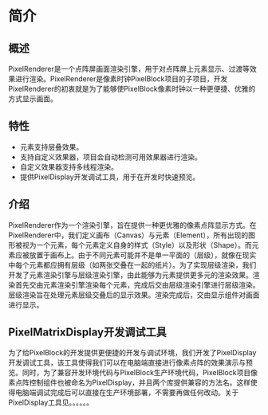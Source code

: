 # 简介

## 概述

PixelRenderer是一个点阵屏画面渲染引擎，用于对点阵屏上元素显示、过渡等效果进行渲染。PixelRenderer是像素时钟PixelBlock项目的子项目，开发PixelRenderer的初衷就是为了能够使PixelBlock像素时钟以一种更便捷、优雅的方式显示画面。

## 特性

- 元素支持层叠效果。
- 支持自定义效果器，项目会自动检测可用效果器进行渲染。
- 自定义效果器支持多线程渲染。
- 提供PixelDisplay开发调试工具，用于在开发时快速预览。

## 介绍

PixelRenderer作为一个渲染引擎，旨在提供一种更优雅的像素点阵显示方式。在PixelRenderer中，我们定义画布（Canvas）与元素（Element），所有出现的图形被视为一个元素，每个元素定义自身的样式（Style）以及形状（Shape）。而元素应被放置于画布上。由于不同元素可能并不是单一平面的（层级），就像在现实中每个元素都应拥有层级（如两张交叠在一起的纸片）。为了实现层级渲染，我们开发了元素渲染引擎与层级渲染引擎，由此能够为元素提供更多元的渲染效果。渲染首先交由元素渲染引擎渲染每个元素，完成后交由层级渲染引擎进行层级渲染。层级渲染旨在处理元素层级交叠后的显示效果。渲染完成后，交由显示组件对画面进行显示。

## PixelMatrixDisplay开发调试工具
为了给PixelBlock的开发提供更便捷的开发与调试环境，我们开发了PixelDisplay开发调试工具，该工具使得我们可以在电脑端直接进行像素点阵的效果演示与预览。同时，为了兼容开发环境代码与PixelBlock生产环境代码，PixelBlock项目像素点阵控制组件也被命名为PixelDisplay，并且两个库提供兼容的方法名。这样使得电脑端调试完成后可以直接在生产环境部署，不需要再做任何改动。关于PixelDisplay工具见。。。。。。
